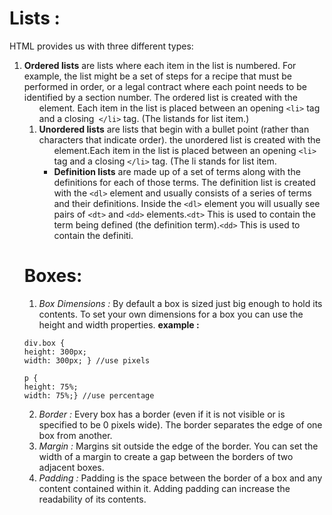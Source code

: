 # Lists :
 HTML provides us with three different types:
1. **Ordered lists** are lists where each item in the list is 
numbered. For example, the list might be a set of steps for 
a recipe that must be performed in order, or a legal contract 
where each point needs to be identified by a section 
number.
The ordered list is created with the <ol> element.
Each item in the list is placed between an opening `<li>` tag 
and a closing` </li>` tag. (The listands for list item.)
2. **Unordered lists** are lists that begin with a bullet point 
(rather than characters that indicate order).
the unordered list is created with the <ul> element.Each item in the list is placed 
between an opening `<li>` tag and a closing `</li>` tag. (The li
stands for list item.
3. **Definition lists** are made up of a set of terms along with the 
definitions for each of those terms.
The definition list is created with the `<dl>` element and usually 
consists of a series of terms and their definitions.
Inside the `<dl>` element you will 
usually see pairs of `<dt>` and 
`<dd>` elements.`<dt>` This is used to contain the term being defined (the definition 
term).`<dd>` This is used to contain the 
definiti.
  
  # Boxes:
  1. *Box Dimensions :* By default a box is sized just big enough to hold its contents. To 
set your own dimensions for a box you can use the height and width properties.
 **example :**
  ````
  div.box {
height: 300px;
width: 300px; } //use pixels

p {
height: 75%;
width: 75%;} //use percentage
  ````
2. *Border :* Every box has a border (even if 
it is not visible or is specified to 
be 0 pixels wide). The border 
separates the edge of one box 
from another.
3. *Margin :* Margins sit outside the edge 
of the border. You can set the 
width of a margin to create a 
gap between the borders of two 
adjacent boxes.
4. *Padding :* Padding is the space between 
the border of a box and any 
content contained within it. 
Adding padding can increase the 
readability of its contents.
  
  
